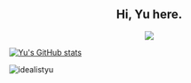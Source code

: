 
<h2 align="center">Hi, Yu here.</h2>

<p align="center">
<a title="blog" target="_blank" href="https://idealistyu.github.io"><img src="https://img.shields.io/badge/Blog-Yu's%20Site-blue"></a>
</p>

[![Yu's GitHub stats](https://github-readme-stats.vercel.app/api?username=IdealistYu&show_icons=true)](https://github.com/anuraghazra/github-readme-stats)

<!--
[![Top Langs](https://github-readme-stats.vercel.app/api/top-langs/?username=IdealistYu&layout=compact)](https://github.com/anuraghazra/github-readme-stats)
-->



<p align="left"> <img src="https://komarev.com/ghpvc/?username=idealistyu&label=Profile%20views&color=0e75b6&style=flat" alt="idealistyu" /> </p>

<!--
**IdealistYu/IdealistYu** is a ✨ _special_ ✨ repository because its `README.md` (this file) appears on your GitHub profile.

Here are some ideas to get you started:

- 🔭 I’m currently working on ...
- 🌱 I’m currently learning ...
- 👯 I’m looking to collaborate on ...
- 🤔 I’m looking for help with ...
- 💬 Ask me about ...
- 📫 How to reach me: ...
- 😄 Pronouns: ...
- ⚡ Fun fact: ...
-->
